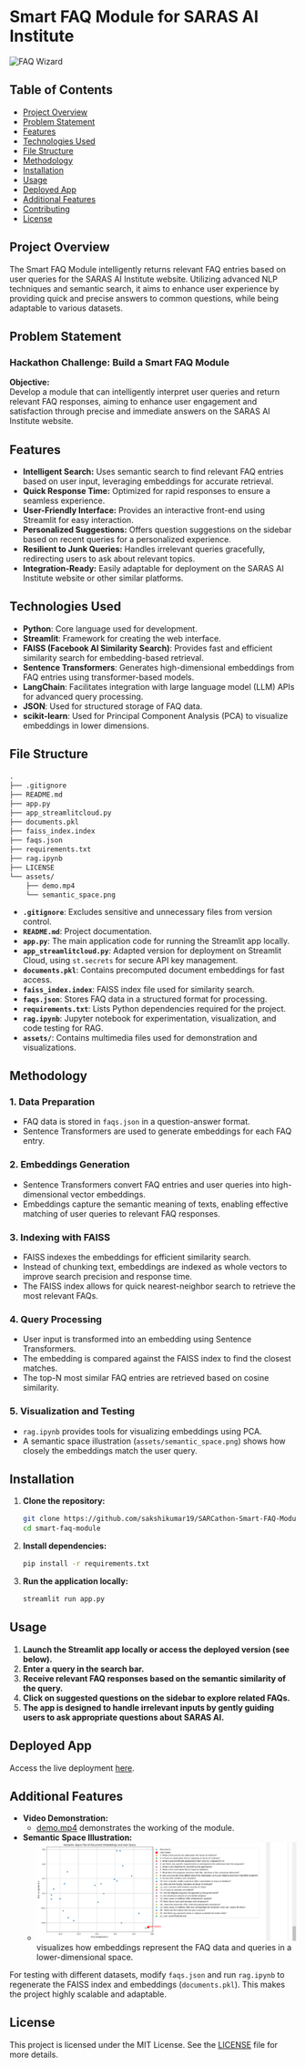 # Smart FAQ Module for SARAS AI Institute

![FAQ Wizard](https://faq-wizard.streamlit.app/static/media/logo.7e3a0da7.svg)

## Table of Contents

- [Project Overview](#project-overview)
- [Problem Statement](#problem-statement)
- [Features](#features)
- [Technologies Used](#technologies-used)
- [File Structure](#file-structure)
- [Methodology](#methodology)
- [Installation](#installation)
- [Usage](#usage)
- [Deployed App](#deployed-app)
- [Additional Features](#additional-features)
- [Contributing](#contributing)
- [License](#license)

## Project Overview

The Smart FAQ Module intelligently returns relevant FAQ entries based on user queries for the SARAS AI Institute website. Utilizing advanced NLP techniques and semantic search, it aims to enhance user experience by providing quick and precise answers to common questions, while being adaptable to various datasets.

## Problem Statement

### Hackathon Challenge: Build a Smart FAQ Module

**Objective:**  
Develop a module that can intelligently interpret user queries and return relevant FAQ responses, aiming to enhance user engagement and satisfaction through precise and immediate answers on the SARAS AI Institute website.

## Features

- **Intelligent Search:** Uses semantic search to find relevant FAQ entries based on user input, leveraging embeddings for accurate retrieval.
- **Quick Response Time:** Optimized for rapid responses to ensure a seamless experience.
- **User-Friendly Interface:** Provides an interactive front-end using Streamlit for easy interaction.
- **Personalized Suggestions:** Offers question suggestions on the sidebar based on recent queries for a personalized experience.
- **Resilient to Junk Queries:** Handles irrelevant queries gracefully, redirecting users to ask about relevant topics.
- **Integration-Ready:** Easily adaptable for deployment on the SARAS AI Institute website or other similar platforms.

## Technologies Used

- **Python**: Core language used for development.
- **Streamlit**: Framework for creating the web interface.
- **FAISS (Facebook AI Similarity Search)**: Provides fast and efficient similarity search for embedding-based retrieval.
- **Sentence Transformers**: Generates high-dimensional embeddings from FAQ entries using transformer-based models.
- **LangChain**: Facilitates integration with large language model (LLM) APIs for advanced query processing.
- **JSON**: Used for structured storage of FAQ data.
- **scikit-learn**: Used for Principal Component Analysis (PCA) to visualize embeddings in lower dimensions.

## File Structure

```plaintext
.
├── .gitignore
├── README.md
├── app.py
├── app_streamlitcloud.py
├── documents.pkl
├── faiss_index.index
├── faqs.json
├── requirements.txt
├── rag.ipynb
├── LICENSE
└── assets/
    ├── demo.mp4
    └── semantic_space.png
```

- **`.gitignore`**: Excludes sensitive and unnecessary files from version control.
- **`README.md`**: Project documentation.
- **`app.py`**: The main application code for running the Streamlit app locally.
- **`app_streamlitcloud.py`**: Adapted version for deployment on Streamlit Cloud, using `st.secrets` for secure API key management.
- **`documents.pkl`**: Contains precomputed document embeddings for fast access.
- **`faiss_index.index`**: FAISS index file used for similarity search.
- **`faqs.json`**: Stores FAQ data in a structured format for processing.
- **`requirements.txt`**: Lists Python dependencies required for the project.
- **`rag.ipynb`**: Jupyter notebook for experimentation, visualization, and code testing for RAG.
- **`assets/`**: Contains multimedia files used for demonstration and visualizations.

## Methodology

### 1. Data Preparation

- FAQ data is stored in `faqs.json` in a question-answer format.
- Sentence Transformers are used to generate embeddings for each FAQ entry.

### 2. Embeddings Generation

- Sentence Transformers convert FAQ entries and user queries into high-dimensional vector embeddings.
- Embeddings capture the semantic meaning of texts, enabling effective matching of user queries to relevant FAQ responses.

### 3. Indexing with FAISS

- FAISS indexes the embeddings for efficient similarity search.
- Instead of chunking text, embeddings are indexed as whole vectors to improve search precision and response time.
- The FAISS index allows for quick nearest-neighbor search to retrieve the most relevant FAQs.

### 4. Query Processing

- User input is transformed into an embedding using Sentence Transformers.
- The embedding is compared against the FAISS index to find the closest matches.
- The top-N most similar FAQ entries are retrieved based on cosine similarity.

### 5. Visualization and Testing

- `rag.ipynb` provides tools for visualizing embeddings using PCA.
- A semantic space illustration (`assets/semantic_space.png`) shows how closely the embeddings match the user query.

## Installation

1. **Clone the repository:**

   ```bash
   git clone https://github.com/sakshikumar19/SARCathon-Smart-FAQ-Module.git
   cd smart-faq-module
   ```

2. **Install dependencies:**

   ```bash
   pip install -r requirements.txt
   ```

3. **Run the application locally:**
   ```bash
   streamlit run app.py
   ```

## Usage

1. **Launch the Streamlit app locally or access the deployed version (see below).**
2. **Enter a query in the search bar.**
3. **Receive relevant FAQ responses based on the semantic similarity of the query.**
4. **Click on suggested questions on the sidebar to explore related FAQs.**
5. **The app is designed to handle irrelevant inputs by gently guiding users to ask appropriate questions about SARAS AI.**

## Deployed App

Access the live deployment [here](https://faq-wizard.streamlit.app/).

## Additional Features

- **Video Demonstration:**
  - [demo.mp4](assets/demo.mp4) demonstrates the working of the module.
- **Semantic Space Illustration:**
  - ![Semantic Space](assets/semantic_space.png) visualizes how embeddings represent the FAQ data and queries in a lower-dimensional space.

For testing with different datasets, modify `faqs.json` and run `rag.ipynb` to regenerate the FAISS index and embeddings (`documents.pkl`). This makes the project highly scalable and adaptable.

## License

This project is licensed under the MIT License. See the [LICENSE](LICENSE) file for more details.
